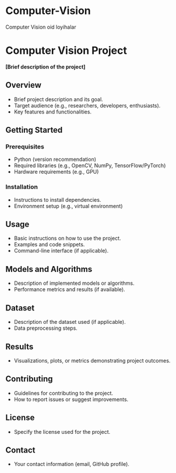 # Computer-Vision
Computer Vision oid loyihalar

# Computer Vision Project

**[Brief description of the project]**

## Overview
* Brief project description and its goal.
* Target audience (e.g., researchers, developers, enthusiasts).
* Key features and functionalities.

## Getting Started
### Prerequisites
* Python (version recommendation)
* Required libraries (e.g., OpenCV, NumPy, TensorFlow/PyTorch)
* Hardware requirements (e.g., GPU)

### Installation
* Instructions to install dependencies.
* Environment setup (e.g., virtual environment)

## Usage
* Basic instructions on how to use the project.
* Examples and code snippets.
* Command-line interface (if applicable).

## Models and Algorithms
* Description of implemented models or algorithms.
* Performance metrics and results (if available).

## Dataset
* Description of the dataset used (if applicable).
* Data preprocessing steps.

## Results
* Visualizations, plots, or metrics demonstrating project outcomes.

## Contributing
* Guidelines for contributing to the project.
* How to report issues or suggest improvements.

## License
* Specify the license used for the project.

## Contact
* Your contact information (email, GitHub profile).
